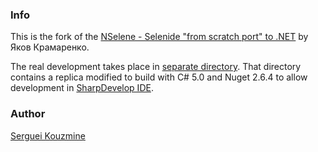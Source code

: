 ### Info
This is the fork of the [NSelene - Selenide "from scratch port" to .NET](https://github.com/yashaka/NSelene) by Яков Крамаренко.

The real development takes place in 
[separate directory](https://github.com/sergueik/powershell_selenium/tree/master/external/csharp/NSelene).
That directory contains a replica modified to build with C# 5.0 and Nuget 2.6.4 to allow development in [SharpDevelop IDE](http://www.icsharpcode.net/OpenSource/SD/Default.aspx).
 
 ### Author
[Serguei Kouzmine](kouzmine_serguei@yahoo.com)
